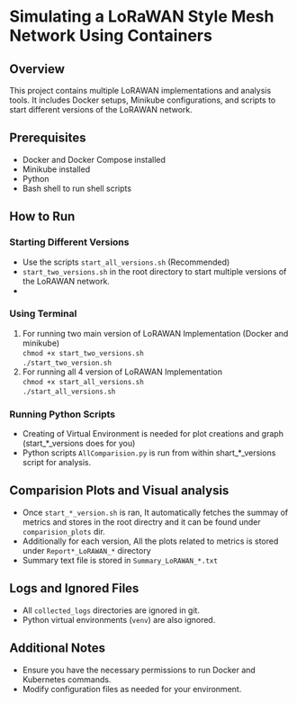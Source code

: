 # Simulating a LoRaWAN Style Mesh Network Using Containers

## Overview
This project contains multiple LoRAWAN implementations and analysis tools. It includes Docker setups, Minikube configurations, and scripts to start different versions of the LoRAWAN network.

## Prerequisites
- Docker and Docker Compose installed
- Minikube installed 
- Python
- Bash shell to run shell scripts

## How to Run

### Starting Different Versions
- Use the scripts `start_all_versions.sh` (Recommended) <br>
- `start_two_versions.sh` in the root directory to start multiple versions of the LoRAWAN network.
- 
### Using Terminal

1. For running two main version of LoRAWAN Implementation (Docker and minikube)<br>
`chmod +x start_two_versions.sh` <br>
`./start_two_version.sh` <br>
2. For running all 4 version of LoRAWAN Implementation <br>
`chmod +x start_all_versions.sh` <br>
`./start_all_versions.sh` 

### Running Python Scripts
- Creating of Virtual Environment is needed for plot creations and graph (start_*_versions does for you)<br>
- Python scripts `AllComparision.py` is run from within shart_*_versions script for analysis.

## Comparision Plots and Visual analysis
- Once `start_*_version.sh` is ran, It automatically fetches the summay of metrics and stores in the root directry and it can be found under `comparision_plots` dir.
- Additionally for each version, All the plots related to metrics is stored under `Report*_LoRAWAN_*` directory
- Summary text file is stored in `Summary_LoRAWAN_*.txt `

##

## Logs and Ignored Files
- All `collected_logs` directories are ignored in git.
- Python virtual environments (`venv`) are also ignored.

## Additional Notes
- Ensure you have the necessary permissions to run Docker and Kubernetes commands.
- Modify configuration files as needed for your environment.
